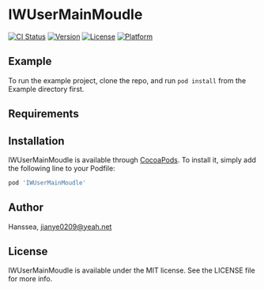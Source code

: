 # IWUserMainMoudle

[![CI Status](https://img.shields.io/travis/Hanssea/IWUserMainMoudle.svg?style=flat)](https://travis-ci.org/Hanssea/IWUserMainMoudle)
[![Version](https://img.shields.io/cocoapods/v/IWUserMainMoudle.svg?style=flat)](https://cocoapods.org/pods/IWUserMainMoudle)
[![License](https://img.shields.io/cocoapods/l/IWUserMainMoudle.svg?style=flat)](https://cocoapods.org/pods/IWUserMainMoudle)
[![Platform](https://img.shields.io/cocoapods/p/IWUserMainMoudle.svg?style=flat)](https://cocoapods.org/pods/IWUserMainMoudle)

## Example

To run the example project, clone the repo, and run `pod install` from the Example directory first.

## Requirements

## Installation

IWUserMainMoudle is available through [CocoaPods](https://cocoapods.org). To install
it, simply add the following line to your Podfile:

```ruby
pod 'IWUserMainMoudle'
```

## Author

Hanssea, jianye0209@yeah.net

## License

IWUserMainMoudle is available under the MIT license. See the LICENSE file for more info.
